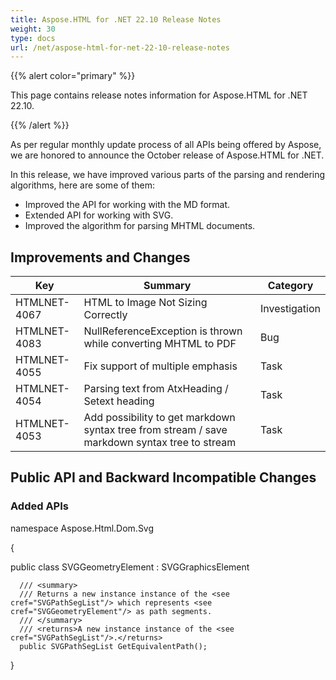 ```yaml
---
title: Aspose.HTML for .NET 22.10 Release Notes
weight: 30
type: docs
url: /net/aspose-html-for-net-22-10-release-notes
---
```

  {{% alert color="primary" %}} 

This page contains release notes information for Aspose.HTML for .NET 22.10.

{{% /alert %}} 

As per regular monthly update process of all APIs being offered by Aspose, we are honored to announce the October release of Aspose.HTML for .NET.

In this release, we have improved various parts of the parsing and rendering algorithms, here are some of them:

* Improved the API for working with the MD format.
* Extended API for working with SVG.
* Improved the algorithm for parsing MHTML documents.




## **Improvements and Changes**

| **Key**      | **Summary**                                                                | **Category** |
| ------------ | -------------------------------------------------------------------------- | ------------ |
| HTMLNET-4067 | HTML to Image Not Sizing Correctly           | Investigation          |
| HTMLNET-4083 | NullReferenceException is thrown while converting MHTML to PDF | Bug          |
| HTMLNET-4055 | Fix support of multiple emphasis | Task          |
| HTMLNET-4054 | Parsing text from AtxHeading / Setext heading | Task          |
| HTMLNET-4053 | Add possibility to get markdown syntax tree from stream / save markdown syntax tree to stream | Task          |


## **Public API and Backward Incompatible Changes**

### **Added APIs**


namespace Aspose.Html.Dom.Svg

{

public class SVGGeometryElement : SVGGraphicsElement
   
      /// <summary>
      /// Returns a new instance instance of the <see cref="SVGPathSegList"/> which represents <see cref="SVGGeometryElement"/> as path segments.
      /// </summary>
      /// <returns>A new instance instance of the <see cref="SVGPathSegList"/>.</returns>
      public SVGPathSegList GetEquivalentPath();
   
}
